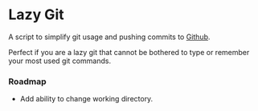 # Lazy Git

A script to simplify git usage and pushing commits to [Github](https://github.com).

Perfect if you are a lazy git that cannot be bothered to type or remember your most used git commands.

### Roadmap

* Add ability to change working directory.
